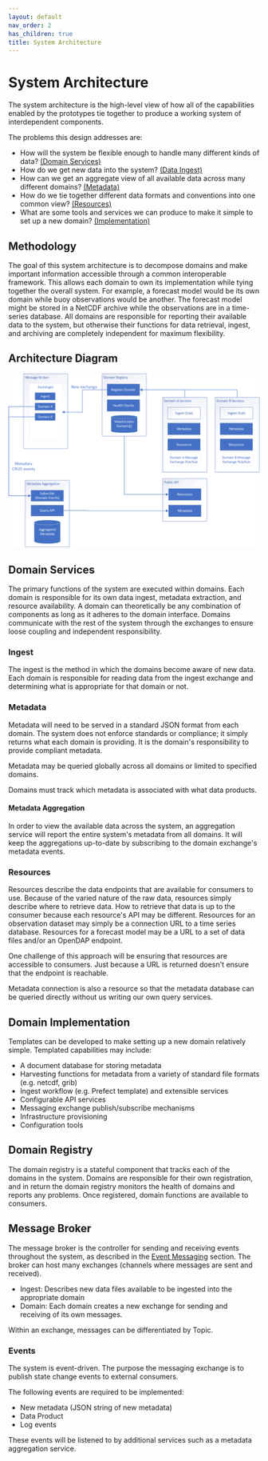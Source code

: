 ```yaml
---
layout: default
nav_order: 2
has_children: true
title: System Architecture
---
```


# System Architecture

The system architecture is the high-level view of how all of the capabilities enabled by the prototypes tie together to produce a working system of interdependent components.

The problems this design addresses are:

- How will the system be flexible enough to handle many different kinds of data? [(Domain Services)](#domain-services)
- How do we get new data into the system? [(Data Ingest)](#ingest)
- How can we get an aggregate view of all available data across many different domains? [(Metadata)](#metadata)
- How do we tie together different data formats and conventions into one common view? [(Resources)](#resources)
- What are some tools and services we can produce to make it simple to set up a new domain? [(Implementation)](#domain-implementation)

## Methodology

The goal of this system architecture is to decompose domains and make important information accessible through a common interoperable framework. This allows each domain to own its implementation while tying together the overall system. For example, a forecast model would be its own domain while buoy observations would be another. The forecast model might be stored in a NetCDF archive while the observations are in a time-series database. All domains are responsible for reporting their available data to the system, but otherwise their functions for data retrieval, ingest, and archiving are completely independent for maximum flexibility.

## Architecture Diagram

![Domain Service](domain-services.png)

## Domain Services

The primary functions of the system are executed within domains. Each domain is responsible for its own data ingest, metadata extraction, and resource availability. A domain can theoretically be any combination of components as long as it adheres to the domain interface. Domains communicate with the rest of the system through the exchanges to ensure loose coupling and independent responsibility.

### Ingest

The ingest is the method in which the domains become aware of new data. Each domain is responsible for reading data from the ingest exchange and determining what is appropriate for that domain or not.

### Metadata

Metadata will need to be served in a standard JSON format from each domain. The system does not enforce standards or compliance; it simply returns what each domain is providing. It is the domain's responsibility to provide compliant metadata.

Metadata may be queried globally across all domains or limited to specified domains. 

Domains must track which metadata is associated with what data products.

#### Metadata Aggregation

In order to view the available data across the system, an aggregation service will report the entire system's metadata from all domains. It will keep the aggregations up-to-date by subscribing to the domain exchange's metadata events.

### Resources

Resources describe the data endpoints that are available for consumers to use. Because of the varied nature of the raw data, resources simply describe where to retrieve data. How to retrieve that data is up to the consumer because each resource's API may be different. Resources for an observation dataset may simply be a connection URL to a time series database. Resources for a forecast model may be a URL to a set of data files and/or an OpenDAP endpoint.

One challenge of this approach will be ensuring that resources are accessible to consumers. Just because a URL is returned doesn't ensure that the endpoint is reachable.

Metadata connection is also a resource so that the metadata database can be queried directly without us writing our own query services.

## Domain Implementation

Templates can be developed to make setting up a new domain relatively simple. Templated capabilities may include:

- A document database for storing metadata
- Harvesting functions for metadata from a variety of standard file formats (e.g. netcdf, grib)
- Ingest workflow (e.g. Prefect template) and extensible services
- Configurable API services
- Messaging exchange publish/subscribe mechanisms
- Infrastructure provisioning
- Configuration tools

## Domain Registry

The domain registry is a stateful component that tracks each of the domains in the system. Domains are responsible for their own registration, and in return the domain registry monitors the health of domains and reports any problems. Once registered, domain functions are available to consumers.

## Message Broker

The message broker is the controller for sending and receiving events throughout the system, as described in the [Event Messaging](../ingest/events.md) section. The broker can host many exchanges (channels where messages are sent and received). 

- Ingest: Describes new data files available to be ingested into the appropriate domain
- Domain: Each domain creates a new exchange for sending and receiving of its own messages.

Within an exchange, messages can be differentiated by Topic.

### Events

The system is event-driven. The purpose the messaging exchange is to publish state change events to external consumers.

The following events are required to be implemented:

- New metadata (JSON string of new metadata)
- Data Product
- Log events

These events will be listened to by additional services such as a metadata aggregation service.